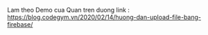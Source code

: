 Lam theo Demo cua Quan tren duong link :
https://blog.codegym.vn/2020/02/14/huong-dan-upload-file-bang-firebase/
